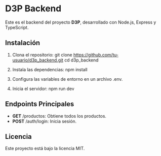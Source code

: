 ﻿# D3P Backend

Este es el backend del proyecto **D3P**, desarrollado con Node.js, Express y TypeScript.

## Instalación

1. Clona el repositorio:
   git clone https://github.com/tu-usuario/d3p_backend.git
   cd d3p_backend

2. Instala las dependencias:
   npm install

3. Configura las variables de entorno en un archivo \.env\.

4. Inicia el servidor:
   npm run dev

## Endpoints Principales

- **GET** /productos: Obtiene todos los productos.
- **POST** /auth/login: Inicia sesión.

## Licencia

Este proyecto está bajo la licencia MIT.

